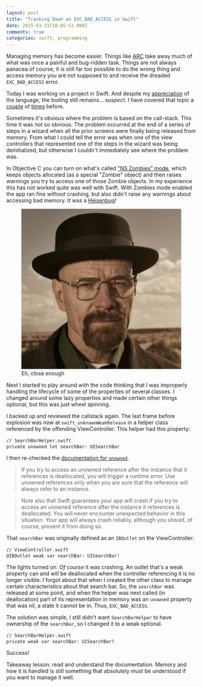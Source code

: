 ```yaml
---
layout: post
title: "Tracking Down an EXC_BAD_ACCESS in Swift"
date: 2015-03-31T18:05:51.000Z
comments: true
categories: swift, programming
---
```


Managing memory has become easier. Things like [ARC](https://developer.apple.com/library/ios/documentation/Swift/Conceptual/Swift_Programming_Language/AutomaticReferenceCounting.html) take away much of  what was once a painful and bug-ridden task. Things are not always panacea of course; it is still far too possible to do the wrong thing and access memory you are not supposed to and receive the dreaded `EXC_BAD_ACCESS` error. 

Today I was working on a project in Swift. And despite my [appreciation]() of the language, the tooling still remains... *suspect*. I have covered that topic a [couple](http://blog.swilliams.me/words/2015/01/21/the-madness-of-errors-in-swift/) of [times](http://blog.swilliams.me/words/2014/10/30/dealing-with-xcode-and-swift/) before.

Sometimes it's obvious where the problem is based on the call-stack. This time it was not so obvious. The problem occurred at the end of a series of steps in a wizard when all the prior screens were finally being released from memory. From what I could tell the error was when one of the view controllers that represented one of the steps in the wizard was being deinitialized, but otherwise I couldn't immediately see where the problem was.

In Objective C you can turn on what's called ["NS Zombies" mode](https://developer.apple.com/library/ios/documentation/DeveloperTools/Conceptual/InstrumentsUserGuide/MemoryManagementforYourApp/MemoryManagementforYourApp.html), which keeps objects allocated (as a special "Zombie" object) and then raises warnings you try to access one of those Zombie objects. In my experience this has not worked quite was well with Swift. With Zombies mode enabled the app ran fine without crashing, but also didn't raise any warnings about accessing bad memory. It was a [Heisenbug](http://en.wikipedia.org/wiki/Heisenbug)!

<figure class="center">
    <img alt="Heisenberg" src="./heisenberg.jpg">
    <figcaption>Eh, close enough</figcaption>
</figure>

Next I started to play around with the code thinking that I was improperly handling the lifecycle of some of the properties of several classes. I changed around some lazy properties and made certain other things optional, but this was just wheel spinning.

I backed up and reviewed the callstack again. The last frame before explosion was now at `swift_unknownWeakRelease` in a helper class referenced by the offending ViewController. This helper had this property:

```
// SearchBarHelper.swift
private unowned let searchBar: UISearchBar
```

I then re-checked the [documentation for `unowned`](https://developer.apple.com/library/prerelease/mac/documentation/Swift/Conceptual/Swift_Programming_Language/AutomaticReferenceCounting.html).

> If you try to access an unowned reference after the instance that it references is deallocated, you will trigger a runtime error. Use unowned references only when you are sure that the reference will always refer to an instance.

> Note also that Swift guarantees your app will crash if you try to access an unowned reference after the instance it references is deallocated. You will never encounter unexpected behavior in this situation. Your app will always crash reliably, although you should, of course, prevent it from doing so.

That `searchBar` was originally defined as an `IBOutlet` on the ViewController:

```
// ViewController.swift
@IBOutlet weak var searchBar: UISearchBar!
```

The lights turned on. *Of course* it was crashing. An outlet that's a weak property can and will be deallocated when the controller referencing it is no longer visible. I forgot about that when I created the other class to manage certain characteristics about that search bar. So, the `searchBar` was released at some point, and when the helper was next called (in deallocation) part of its representation in memory was an `unowned` property that was nil, a state it cannot be in. Thus, `EXC_BAD_ACCESS`.

The solution was simple, I still didn't want `SearchBarHelper` to have ownership of the `searchBar`, so I changed it to a weak optional.

```
// SearchBarHelper.swift
private weak var searchBar: UISearchBar?
```

Success! 

Takeaway lesson: read and understand the documentation. Memory and how it is handled is still something that absolutely must be understood if you want to manage it well.